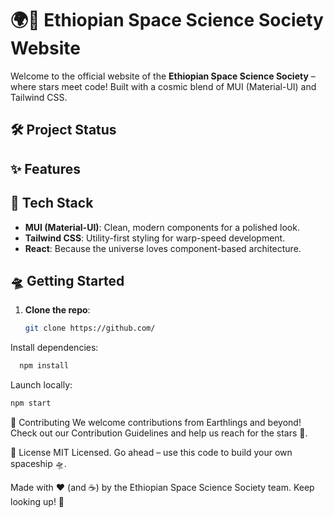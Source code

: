 # 🌍🚀 Ethiopian Space Science Society Website

Welcome to the official website of the **Ethiopian Space Science Society** – where stars meet code! Built with a cosmic blend of MUI (Material-UI) and Tailwind CSS. 


## 🛠️ Project Status

## ✨ Features

## 🚀 Tech Stack

- **MUI (Material-UI)**: Clean, modern components for a polished look.
- **Tailwind CSS**: Utility-first styling for warp-speed development.
- **React**: Because the universe loves component-based architecture.

## 🛸 Getting Started

1. **Clone the repo**:
   ```bash
   git clone https://github.com/
   ```
Install dependencies:

```bash
  npm install
```

Launch locally:

```bash
npm start
```

🤝 Contributing
We welcome contributions from Earthlings and beyond! Check out our Contribution Guidelines and help us reach for the stars 🌟.

📜 License
MIT Licensed. Go ahead – use this code to build your own spaceship 🛸.

Made with ❤️ (and ☕) by the Ethiopian Space Science Society team.
Keep looking up! 🌌
